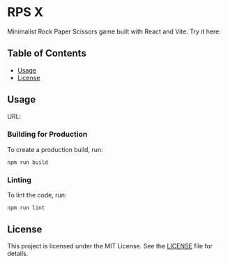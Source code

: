 # RPS X

Minimalist Rock Paper Scissors game built with React and Vite.
Try it here: 

## Table of Contents

- [Usage](#usage)
- [License](#license)


## Usage

URL: 

### Building for Production

To create a production build, run:
```
npm run build
```

### Linting

To lint the code, run:
```
npm run lint
```
## License

This project is licensed under the MIT License. See the [LICENSE](LICENSE) file for details.
